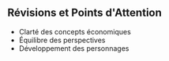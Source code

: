 ## Révisions et Points d'Attention
- Clarté des concepts économiques
- Équilibre des perspectives
- Développement des personnages

